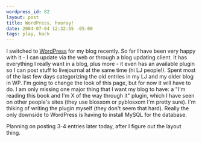 ```yaml
--- 
wordpress_id: 82
layout: post
title: WordPress, hooray!
date: 2004-07-04 12:32:55 -05:00
tags: play, hack
---
```

I switched to <a href="http://www.wordpress.org">WordPress</a> for my blog recently.  So far I have been very happy with it - I can update via the web or through a blog updating client.  It has everything I really want in a blog, plus more - it even has an available plugin so I can post stuff to livejournal at the same time (hi LJ people!).  Spent most of the last few days categorizing the old entries in my LJ and my older blog in WP.  I'm going to change the look of this page, but for now it will have to do.  I am only missing one major thing that I want my blog to have: a "I'm reading this book and I'm X of the way through it" plugin, which I have seen on other people's sites (they use blosxom or pyblosxom I'm pretty sure).  I'm thiking of writing the plugin myself (they don't seem that hard).  Really the only downside to WordPress is having to install MySQL for the database.

Planning on posting 3-4 entries later today, after I figure out the layout thing.

